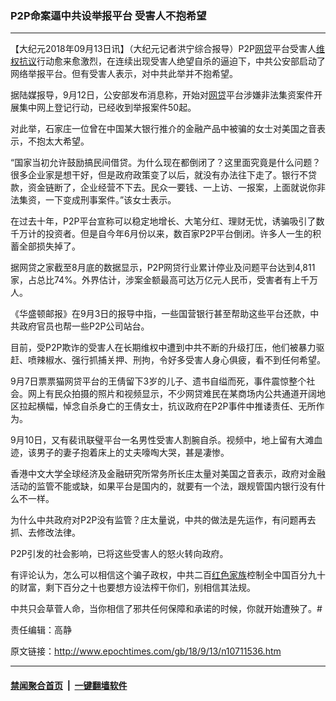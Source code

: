 ### P2P命案逼中共设举报平台 受害人不抱希望
------------------------

<p>【大纪元2018年09月13日讯】（大纪元记者洪宁综合报导）P2P<a href="http://www.epochtimes.com/gb/tag/%E7%BD%91%E8%B4%B7.html">网贷</a>平台受害人<a href="http://www.epochtimes.com/gb/tag/%E7%BB%B4%E6%9D%83%E6%8A%97%E8%AE%AE.html">维权抗议</a>行动愈来愈激烈，在连续出现受害人绝望自杀的逼迫下，中共公安部启动了网络举报平台。但有受害人表示，对中共此举并不抱希望。</p>
<p>据陆媒报导，9月12日，公安部发布消息称，开始对<a href="http://www.epochtimes.com/gb/tag/%E7%BD%91%E8%B4%B7.html">网贷</a>平台涉嫌非法集资案件开展集中网上登记行动，已经收到举报案件50起。</p>
<p>对此举，石家庄一位曾在中国某大银行推介的金融产品中被骗的女士对美国之音表示，不抱太大希望。</p>
<p>“国家当初允许鼓励搞民间借贷。为什么现在都倒闭了？这里面究竟是什么问题？很多企业家是想干好，但是政府政策变了以后，就没有办法往下走了。银行不贷款，资金链断了，企业经营不下去。民众一要钱、一上访、一报案，上面就说你非法集资，一下变成刑事案件。”该女士表示。</p>
<p>在过去十年，P2P平台宣称可以稳定地增长、大笔分红、理财无忧，诱骗吸引了数千万计的投资者。但是自今年6月份以来，数百家P2P平台倒闭。许多人一生的积蓄全部损失掉了。</p>
<p>据网贷之家截至8月底的数据显示，P2P网贷行业累计停业及问题平台达到4,811家，占总比74%。外界估计，涉案金额最高可达万亿元人民币，受害者有上千万人。</p>
<p>《华盛顿邮报》在9月3日的报导中指，一些国营银行甚至帮助这些平台还款，中共政府官员也帮一些P2P公司站台。</p>
<p>目前，受P2P欺诈的受害人在长期维权中遭到中共不断的升级打压，他们被暴力驱赶、喷辣椒水、强行抓捕关押、刑拘，令好多受害人身心俱疲，看不到任何希望。</p>
<p>9月7日票票猫网贷平台的王倩留下3岁的儿子、遗书自缢而死，事件震惊整个社会。网上有民众拍摄的照片和视频显示，不少网贷难民在某商场内公共通道开阔地区拉起横幅，悼念自杀身亡的王倩女士，抗议政府在P2P事件中推诿责任、无所作为。</p>
<p>9月10日，又有裴讯联璧平台一名男性受害人割腕自杀。视频中，地上留有大滩血迹，该男子的妻子抱着床上的丈夫嚎啕大哭，甚是凄惨。</p>
<p>香港中文大学全球经济及金融研究所常务所长庄太量对美国之音表示，政府对金融活动的监管不能或缺，如果平台是国内的，就要有一个法，跟规管国内银行没有什么不一样。</p>
<p>为什么中共政府对P2P没有监管？庄太量说，中共的做法是先运作，有问题再去抓、去修改法律。</p>
<p>P2P引发的社会影响，已将这些受害人的怒火转向政府。</p>
<p>有评论认为，怎么可以相信这个骗子政权，中共二百<a href="http://www.epochtimes.com/gb/tag/%E7%BA%A2%E8%89%B2%E5%AE%B6%E6%97%8F.html">红色家族</a>椌制全中国百分九十的财富，剩下百分之十也要想方设法榨干你们，别相信其法规。</p>
<p>中共只会草菅人命，当你相信了邪共任何保障和承诺的时候，你就开始遭殃了。#</p>
<p>责任编辑：高静</p>

原文链接：http://www.epochtimes.com/gb/18/9/13/n10711536.htm


------------------------
#### [禁闻聚合首页](https://github.com/gfw-breaker/banned-news/blob/master/README.md) &nbsp;|&nbsp;  [一键翻墙软件](https://github.com/gfw-breaker/nogfw/blob/master/README.md)